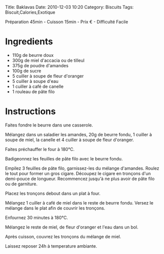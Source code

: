 Title: Baklavas
Date: 2010-12-03 10:20
Category: Biscuits
Tags: Biscuit,Calories,Exotique

Préparation 45min - Cuisson 15min - Prix € - Difficulté Facile

# Ingredients

- 110g de beurre doux
- 300g de miel d'accacia ou de tilleul
- 375g de poudre d'amandes
- 100g de sucre
- 5 cuiller à soupe de fleur d'oranger
- 5 cuiller à soupe d'eau
- 1 cuiller à café de canelle
- 1 rouleau de pâte filo

# Instructions

Faites fondre le beurre dans une casserole.

Mélangez dans un saladier les amandes, 20g de beurre fondu, 1 cuiller à soupe de miel, la canelle et 4 cuiller à soupe de fleur d'oranger.

Faites préchauffer le four à 180°C.

Badigeonnez les feuilles de pâte filo avec le beurre fondu.

Empilez 3 feuilles de pâte filo, garnissez-les du mélange d'amandes.
Roulez le tout pour former un gros cigare.
Découpez le cigare en tronçons d'un demi-pouce de longueur.
Recommencez jusqu'à ne plus avoir de pâte filo ou de garniture.

Placez les tronçons debout dans un plat à four.

Mélangez 1 cuiller à café de miel dans le reste de beurre fondu.
Versez le mélange dans le plat afin de couvrir les tronçons.

Enfournez 30 minutes à 180°C.

Mélangez le reste de miel, de fleur d'oranger et l'eau dans un bol.

Après cuisson, couvrez les tronçons du mélange de miel.

Laissez reposer 24h à temperature ambiante.
